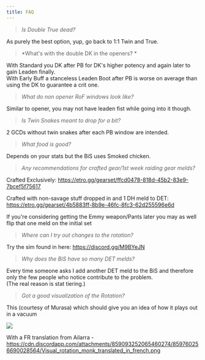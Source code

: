 ```yaml
---
title: FAQ
---
```

> *Is Double True dead?*

As purely the best option, yup, go back to 1:1 Twin and True.


> *What's with the double DK in the openers? *

With Standard you DK after PB for DK's higher potency and again later to gain Leaden finally.  
With Early Buff a stanceless Leaden Boot after PB is worse on average than using the DK to guarantee a crit one.


> *What do non opener RoF windows look like?*

Similar to opener, you may not have leaden fist while going into it though.


> *Is Twin Snakes meant to drop for a bit?*

2 GCDs without twin snakes after each PB window are intended.


> *What food is good?*

Depends on your stats but the BiS uses Smoked chicken.


> *Any recommendations for crafted gear/1st week raiding gear melds?*

Crafted Exclusively: <https://etro.gg/gearset/ffcd0478-818d-45b2-83e9-7bcef5f75617>

Crafted with non-savage stuff dropped in and 1 DH meld to DET: <https://etro.gg/gearset/4b5883ff-8b9e-46fc-8fc3-62d255596e6d>

If you're considering getting the Emmy weapon/Pants later you may as well flip that one meld on the initial set


> *Where can I try out changes to the rotation?*

Try the sim found in here: <https://discord.gg/M9BYeJN>


> *Why does the BiS have so many DET melds?*

Every time someone asks I add another DET meld to the BiS and therefore only the few people who notice contribute to the problem.  
(The real reason is stat tiering.)


> *Got a good visualization of the Rotation?*

This (courtesy of Murasa) which should give you an idea of how it plays out in a vacuum 

![](https://cdn.discordapp.com/attachments/277968306307072001/825746336585482300/unknown.png) 

With a FR translation from Ailarra - <https://cdn.discordapp.com/attachments/859093252065460274/859760256690028564/Visual_rotation_monk_translated_in_french.png>